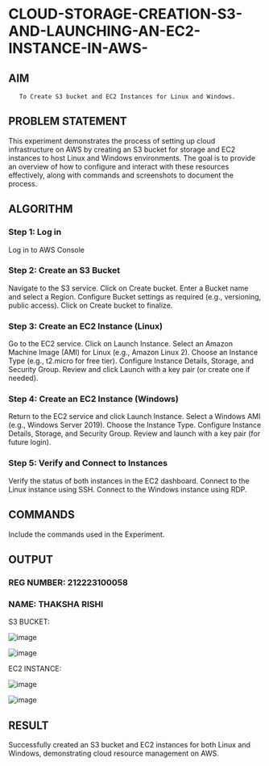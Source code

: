 # CLOUD-STORAGE-CREATION-S3-AND-LAUNCHING-AN-EC2-INSTANCE-IN-AWS-

  ## AIM
       To Create S3 bucket and EC2 Instances for Linux and Windows.
## PROBLEM STATEMENT
   This experiment demonstrates the process of setting up cloud infrastructure on AWS by creating an S3 bucket for storage and EC2 instances to host Linux and Windows environments. The goal is to provide an overview of how to configure and interact with these resources effectively, along with commands and screenshots to document the process.

## ALGORITHM
 ### Step 1: Log in
 
 Log in to AWS Console
 
 ### Step 2: Create an S3 Bucket
 
Navigate to the S3 service.
Click on Create bucket.
Enter a Bucket name and select a Region.
Configure Bucket settings as required (e.g., versioning, public access).
Click on Create bucket to finalize.

 ### Step 3: Create an EC2 Instance (Linux)
 
Go to the EC2 service.
Click on Launch Instance.
Select an Amazon Machine Image (AMI) for Linux (e.g., Amazon Linux 2).
Choose an Instance Type (e.g., t2.micro for free tier).
Configure Instance Details, Storage, and Security Group.
Review and click Launch with a key pair (or create one if needed).

 ### Step 4: Create an EC2 Instance (Windows)
 
Return to the EC2 service and click Launch Instance.
Select a Windows AMI (e.g., Windows Server 2019).
Choose the Instance Type.
Configure Instance Details, Storage, and Security Group.
Review and launch with a key pair (for future login).

 ### Step 5: Verify and Connect to Instances
 
Verify the status of both instances in the EC2 dashboard.
Connect to the Linux instance using SSH.
Connect to the Windows instance using RDP.

## COMMANDS
Include the commands used in the Experiment.

## OUTPUT
### REG NUMBER: 212223100058
### NAME: THAKSHA RISHI

S3 BUCKET:

![image](https://github.com/user-attachments/assets/7284eaff-634b-4b9d-a8a9-bd6ece0e9ea9)

![image](https://github.com/user-attachments/assets/8c0958a9-55ac-4e1b-88da-981d0f934b68)


EC2 INSTANCE:

![image](https://github.com/user-attachments/assets/3f752d29-e74d-4728-87eb-b533355a913f)

![image](https://github.com/user-attachments/assets/853b5bb4-fd6f-4380-8743-3b3ab8f36270)


## RESULT
 
Successfully created an S3 bucket and EC2 instances for both Linux and Windows, demonstrating cloud resource management on AWS.
  


